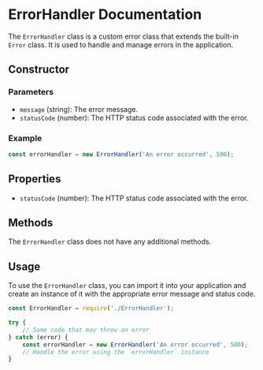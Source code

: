 # ErrorHandler Documentation

The `ErrorHandler` class is a custom error class that extends the built-in `Error` class. It is used to handle and manage errors in the application.

## Constructor

### Parameters

- `message` (string): The error message.
- `statusCode` (number): The HTTP status code associated with the error.

### Example

```javascript
const errorHandler = new ErrorHandler('An error occurred', 500);
```

## Properties

- `statusCode` (number): The HTTP status code associated with the error.

## Methods

The `ErrorHandler` class does not have any additional methods.

## Usage

To use the `ErrorHandler` class, you can import it into your application and create an instance of it with the appropriate error message and status code.

```javascript
const ErrorHandler = require('./ErrorHandler');

try {
    // Some code that may throw an error
} catch (error) {
    const errorHandler = new ErrorHandler('An error occurred', 500);
    // Handle the error using the `errorHandler` instance
}
```
